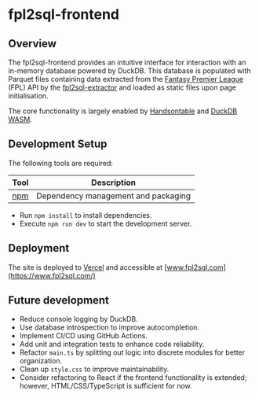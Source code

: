 # fpl2sql-frontend

## Overview

The fpl2sql-frontend provides an intuitive interface for interaction with an in-memory database powered by DuckDB. This database is populated with Parquet files containing data extracted from the [Fantasy Premier League](https://fantasy.premierleague.com/) (FPL) API by the [fpl2sql-extractor](../fpl2sql-extractor/README.md) and loaded as static files upon page initialisation.

The core functionality is largely enabled by [Handsontable](https://handsontable.com/) and [DuckDB WASM](https://duckdb.org/docs/api/wasm/overview.html).

## Development Setup

The following tools are required:

| Tool                          | Description                         |
| ----------------------------- | ----------------------------------- |
| [npm](https://www.npmjs.com/) | Dependency management and packaging |

- Run `npm install` to install dependencies.
- Execute `npm run dev` to start the development server.

## Deployment

The site is deployed to [Vercel](https://vercel.com) and accessible at [www.fpl2sql.com](https://www.fpl2sql.com/)


## Future development

- Reduce console logging by DuckDB.
- Use database introspection to improve autocompletion.
- Implement CI/CD using GitHub Actions.
- Add unit and integration tests to enhance code reliability.
- Refactor `main.ts` by splitting out logic into discrete modules for better organization.
- Clean up `style.css` to improve maintainability.
- Consider refactoring to React if the frontend functionality is extended; however, HTML/CSS/TypeScript is sufficient for now.
